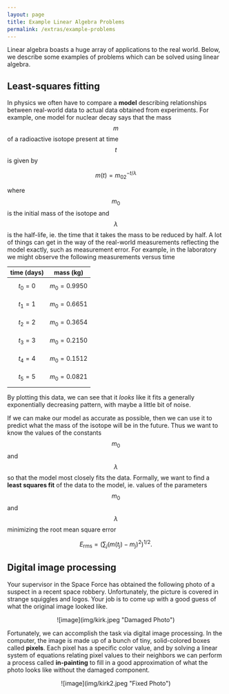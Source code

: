 ```yaml
---
layout: page
title: Example Linear Algebra Problems
permalink: /extras/example-problems
---
```


Linear algebra boasts a huge array of applications to the real world.  Below, we describe some examples of problems which can be solved using linear algebra.

## Least-squares fitting
In physics we often have to compare a **model** describing relationships between real-world data to actual data obtained from experiments.
For example, one model for nuclear decay says that the mass $$m$$ of a radioactive isotope present at time $$t$$ is given by

$$m(t) = m_02^{-t/\lambda}$$

where $$m_0$$ is the initial mass of the isotope and $$\lambda$$ is the half-life, ie. the time that it takes the mass to be reduced by half.  A lot of things can get in the way of the real-world measurements reflecting the model exactly, such as measurement error.  For example, in the laboratory we might observe the following measurements versus time

|time (days)| mass (kg)|
| --------- | -------- |
|$$t_0 = 0$$|$$m_0 = 0.9950$$|
|$$t_1 = 1$$|$$m_0 = 0.6651$$|
|$$t_2 = 2$$|$$m_0 = 0.3654$$|
|$$t_3 = 3$$|$$m_0 = 0.2150$$|
|$$t_4 = 4$$|$$m_0 = 0.1512$$|
|$$t_5 = 5$$|$$m_0 = 0.0821$$|

By plotting this data, we can see that it *looks* like it fits a generally exponentially decreasing pattern, with maybe a little bit of noise.


If we can make our model as accurate as possible, then we can use it to predict what the mass of the isotope will be in the future.  Thus we want to know the values of the constants $$m_0$$ and $$\lambda$$ so that the model most closely fits the data.  Formally, we want to find a **least squares fit** of the data to the model, ie. values of the parameters $$m_0$$ and $$\lambda$$ minimizing the root mean square error

$$E_{\text{rms}} = \left(\sum_j (m(t_j)-m_j)^2\right)^{1/2}.$$

## Digital image processing

Your supervisor in the Space Force has obtained the following photo of a suspect in a recent space robbery.  Unfortunately, the picture is covered in strange squiggles and logos.  Your job is to come up with a good guess of what the original image looked like.

<p align="center">
![image](img/kirk.jpeg "Damaged Photo")
</p>

Fortunately, we can accomplish the task via digital image processing.  In the computer, the image is made up of a bunch of tiny, solid-colored boxes called **pixels**.  Each pixel has a specific color value, and by solving a linear system of equations relating pixel values to their neighbors we can perform a process called **in-painting** to fill in a good approximation of what the photo looks like without the damaged component.

<p align="center">
![image](img/kirk2.jpeg "Fixed Photo")
</p>

